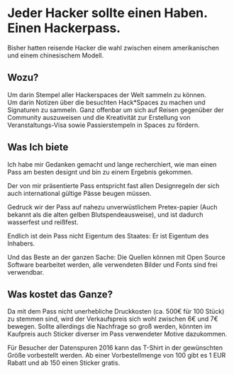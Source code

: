 # Jeder Hacker sollte einen Haben. Einen Hackerpass.

Bisher hatten reisende Hacker die wahl zwischen einem amerikanischen und
einem chinesischem Modell.

## Wozu?

Um darin Stempel aller Hackerspaces der Welt sammeln zu können.  
Um darin Notizen über die besuchten Hack*Spaces zu machen und Signaturen zu sammeln.
Ganz offenbar um sich auf Reisen gegenüber der Community auszuweisen
und die Kreativität zur Erstellung von Veranstaltungs-Visa sowie
Passierstempeln in Spaces zu fördern.

## Was Ich biete

Ich habe mir Gedanken gemacht und lange recherchiert, wie man einen Pass am
besten designt und bin zu einem Ergebnis gekommen.

Der von mir präsentierte Pass entspricht fast allen Designregeln der sich auch
international gültige Pässe beugen müssen.

Gedruck wir der Pass auf nahezu unverwüstlichem Pretex-papier (Auch bekannt als
die alten gelben Blutspendeausweise), und ist dadurch wasserfest und reißfest.

Endlich ist dein Pass nicht Eigentum des Staates: Er ist Eigentum des Inhabers.

Und das Beste an der ganzen Sache: Die Quellen können mit Open Source Software
bearbeitet werden, alle verwendeten Bilder und Fonts sind frei verwendbar.

## Was kostet das Ganze?

Da mit dem Pass nicht unerhebliche Druckkosten (ca. 500€ für 100 Stück)
zu stemmen sind, wird der Verkaufspreis sich wohl zwischen 6€ und 7€ bewegen.
Sollte allerdings die Nachfrage so groß werden, könnten im Kaufpreis auch
Sticker diverser im Pass verwendeter Motive dazukommen.

Für Besucher der Datenspuren 2016 kann das T-Shirt in der gewünschten Größe
vorbestellt werden. Ab einer Vorbestellmenge von 100 gibt es 1 EUR Rabatt und
ab 150 einen Sticker gratis.
